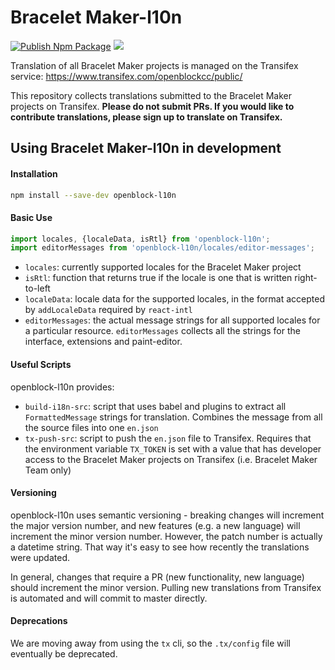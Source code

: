 # Bracelet Maker-l10n

[![Publish Npm Package](https://github.com/openblockcc/openblock-l10n/actions/workflows/publish-npm-package.yml/badge.svg)](https://github.com/openblockcc/openblock-l10n/actions/workflows/publish-npm-package.yml) ![](https://img.shields.io/github/license/openblockcc/openblock-l10n)


Translation of all Bracelet Maker projects is managed on the Transifex service: https://www.transifex.com/openblockcc/public/

This repository collects translations submitted to the Bracelet Maker projects on Transifex. **Please do not submit PRs. If you would like to contribute translations, please sign up to translate on Transifex.**

## Using Bracelet Maker-l10n in development

#### Installation
```bash
npm install --save-dev openblock-l10n
```

#### Basic Use
```js
import locales, {localeData, isRtl} from 'openblock-l10n';
import editorMessages from 'openblock-l10n/locales/editor-messages';
```
* `locales`: currently supported locales for the Bracelet Maker project
* `isRtl`: function that returns true if the locale is one that is written right-to-left
* `localeData`: locale data for the supported locales, in the format accepted by `addLocaleData` required by `react-intl`
* `editorMessages`: the actual message strings for all supported locales for a particular resource. `editorMessages` collects all the strings for the interface, extensions and paint-editor.

#### Useful Scripts
openblock-l10n provides:
* `build-i18n-src`: script that uses babel and plugins to extract all `FormattedMessage` strings for translation. Combines the message from all the source files into one `en.json`
* `tx-push-src`: script to push the `en.json` file to Transifex. Requires that the environment variable `TX_TOKEN` is set with a value that has developer access to the Bracelet Maker projects on Transifex (i.e. Bracelet Maker Team only)

#### Versioning
openblock-l10n uses semantic versioning - breaking changes will increment the major version number, and new features (e.g. a new language) will increment the minor version number. However, the patch number is actually a datetime string. That way it's easy to see how recently the translations were updated.

In general, changes that require a PR (new functionality, new language) should increment the minor version. Pulling new translations from Transifex is automated and will commit to master directly.

#### Deprecations

We are moving away from using the `tx` cli, so the `.tx/config` file will eventually be deprecated.
